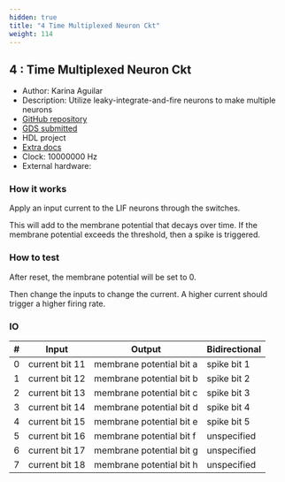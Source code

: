 ```yaml
---
hidden: true
title: "4 Time Multiplexed Neuron Ckt"
weight: 114
---
```


## 4 : Time Multiplexed Neuron Ckt

* Author: Karina Aguilar
* Description:  Utilize leaky-integrate-and-fire neurons to make multiple neurons
* [GitHub repository](https://github.com/KarinaAguilar/tt05-time-multiplexed-neuron-circuit)
* [GDS submitted](https://github.com/KarinaAguilar/tt05-time-multiplexed-neuron-circuit/actions/runs/6752582606)
* HDL project
* [Extra docs]()
* Clock: 10000000 Hz
* External hardware: 



### How it works

Apply an input current to the LIF neurons through the switches.

This will add to the membrane potential that decays over time.
If the membrane potential exceeds the threshold, then a spike is triggered.


### How to test

After reset, the membrane potential will be set to 0.

Then change the inputs to change the current. A higher current should trigger a higher firing rate.


### IO

| # | Input        | Output       | Bidirectional      |
|---|--------------|--------------| -------------------|
| 0 | current bit 11  | membrane potential bit a | spike bit 1 |
| 1 | current bit 12  | membrane potential bit b | spike bit 2 |
| 2 | current bit 13  | membrane potential bit c | spike bit 3 |
| 3 | current bit 14  | membrane potential bit d | spike bit 4 |
| 4 | current bit 15  | membrane potential bit e | spike bit 5 |
| 5 | current bit 16  | membrane potential bit f | unspecified |
| 6 | current bit 17  | membrane potential bit g | unspecified |
| 7 | current bit 18  | membrane potential bit h | unspecified |
